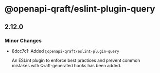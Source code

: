 # @openapi-qraft/eslint-plugin-query

## 2.12.0

### Minor Changes

- 8dcc7c1: Added `@openapi-qraft/eslint-plugin-query`

  An ESLint plugin to enforce best practices and prevent common mistakes with Qraft-generated hooks has been added.
